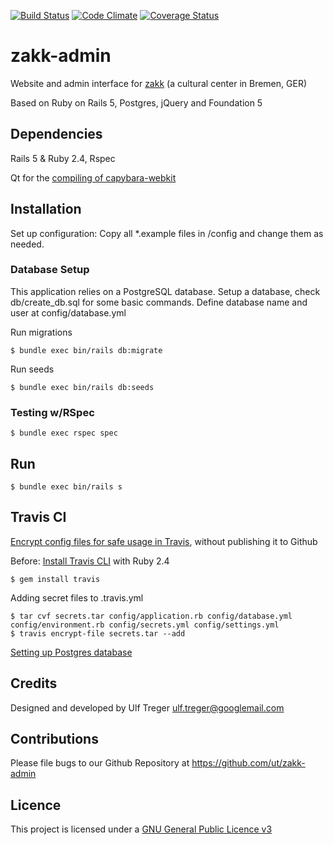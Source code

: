 [![Build Status](https://travis-ci.org/ut/zakk-admin.svg?branch=master)](https://travis-ci.org/ut/zakk-admin) [![Code Climate](https://api.codeclimate.com/v1/badges/7ff4670aaf0ef66ccb83/maintainability)](https://codeclimate.com/github/ut/zakk-admin/maintainability) [![Coverage Status](https://coveralls.io/repos/github/ut/zakk-admin/badge.svg?branch=master)](https://coveralls.io/github/ut/zakk-admin?branch=master)




# zakk-admin

Website and admin interface for [zakk](https://zakk.klubraum.org) (a cultural center in Bremen, GER)

Based on Ruby on Rails 5, Postgres, jQuery and Foundation 5

## Dependencies

Rails 5 & Ruby 2.4, Rspec

Qt for the [compiling of capybara-webkit](https://github.com/thoughtbot/capybara-webkit/wiki/Installing-Qt-and-compiling-capybara-webkit)

## Installation

Set up configuration: Copy all *.example files in /config and change them as needed.

### Database Setup

This application relies on a PostgreSQL database. Setup a database, check db/create_db.sql for some basic commands.
Define database name and user at config/database.yml

Run migrations

`$ bundle exec bin/rails db:migrate`

Run seeds

`$ bundle exec bin/rails db:seeds`

### Testing w/RSpec


`$ bundle exec rspec spec`


## Run

`$ bundle exec bin/rails s`


## Travis CI

[Encrypt config files for safe usage in Travis](https://docs.travis-ci.com/user/encrypting-files/), without publishing it to Github

Before: [Install Travis CLI](https://docs.travis-ci.com/user/encrypting-files/) with Ruby 2.4


```
$ gem install travis

```

Adding secret files to .travis.yml

```
$ tar cvf secrets.tar config/application.rb config/database.yml config/environment.rb config/secrets.yml config/settings.yml
$ travis encrypt-file secrets.tar --add
```

[Setting up Postgres database](https://docs.travis-ci.com/user/database-setup/#PostgreSQL)


## Credits

Designed and developed by Ulf Treger <ulf.treger@googlemail.com>

## Contributions

Please file bugs to our Github Repository at https://github.com/ut/zakk-admin

## Licence

This project is licensed under a [GNU General Public Licence v3](https://github.com/ut/zakk-admin/blob/master/LICENSE)

